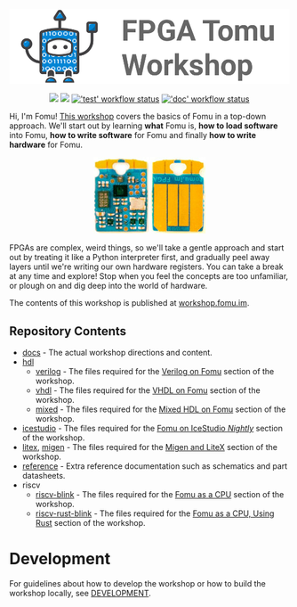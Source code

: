 <p align="center">
  <a title="FPGA Tomu (Fomu) Workshop" href="https://workshop.fomu.im/"><img width="600px" src="docs/_static/logo.png"/></a>
</p>

<p align="center">
  <a title="Nightly build" href="https://workshop.fomu.im/"><img src="https://img.shields.io/website.svg?label=workshop.fomu.im&longCache=true&style=flat-square&url=http%3A%2F%2Fworkshop.fomu.im%2Findex.html&logo=Read%20the%20Docs&logoColor=fff"></a><!--
  -->
  <a title="Nightly build" href="https://im-tomu.github.io/fomu-workshop"><img src="https://img.shields.io/website.svg?label=im-tomu.github.io%2Ffomu-workshop&longCache=true&style=flat-square&url=http%3A%2F%2Fim-tomu.github.io%2Ffomu-workshop%2Findex.html&logo=GitHub&logoColor=fff"></a><!--
  -->
  <a title="'test' workflow status" href="https://github.com/im-tomu/fomu-workshop/actions?query=workflow%3Atest"><img alt="'test' workflow status" src="https://img.shields.io/github/workflow/status/im-tomu/fomu-workshop/test?longCache=true&style=flat-square&label=test&logo=Github%20Actions&logoColor=fff"></a><!--
  -->
  <a title="'doc' workflow status" href="https://github.com/im-tomu/fomu-workshop/actions?query=workflow%3Adoc"><img alt="'doc' workflow status" src="https://img.shields.io/github/workflow/status/im-tomu/fomu-workshop/doc?longCache=true&style=flat-square&label=doc&logo=Github%20Actions&logoColor=fff"></a><!--
  -->
</p>

Hi, I'm Fomu!  [This workshop](https://workshop.fomu.im/) covers the basics of Fomu in a top-down approach.
We'll start out by learning **what** Fomu is, **how to load software** into Fomu, **how to write software** for Fomu and
finally **how to write hardware** for Fomu.

<p align="center">
  <a title="FPGA Tomu (Fomu) Workshop" href="https://workshop.fomu.im/"><img src="docs/_static/hw-pvt-back-bare-small.jpg"/></a>
  <a title="FPGA Tomu (Fomu) Workshop" href="https://workshop.fomu.im/"><img src="docs/_static/hw-pvt-front-bare-small.jpg"/></a>
</p>

FPGAs are complex, weird things, so we'll take a gentle approach and start out by treating it like a Python interpreter
first, and gradually peel away layers until we're writing our own hardware registers.
You can take a break at any time and explore!
Stop when you feel the concepts are too unfamiliar, or plough on and dig deep into the world of hardware.

The contents of this workshop is published at [workshop.fomu.im](https://workshop.fomu.im).

## Repository Contents

- [docs](./docs) - The actual workshop directions and content.
- [hdl](./hdl)
  - [verilog](./hdl/verilog) - The files required for the [Verilog on Fomu](https://workshop.fomu.im/en/latest/verilog.html)
    section of the workshop.
  - [vhdl](./hdl/vhdl) - The files required for the [VHDL on Fomu](https://workshop.fomu.im/en/latest/vhdl.html) section
    of the workshop.
  - [mixed](./hdl/mixed) - The files required for the [Mixed HDL on Fomu](https://workshop.fomu.im/en/latest/mixedhdl.html)
    section of the workshop.
- [icestudio](./icestudio) - The files required for the [Fomu on IceStudio *Nightly*](https://workshop.fomu.im/en/latest/icestudio.html)
    section of the workshop.
- [litex](./litex), [migen](./migen) - The files required for the [Migen and LiteX](https://workshop.fomu.im/en/latest/migen.html)
  section of the workshop.
- [reference](./reference) - Extra reference documentation such as schematics and part datasheets.
- riscv
  - [riscv-blink](./riscv-blink) - The files required for the [Fomu as a CPU](https://workshop.fomu.im/en/latest/riscv.html)
    section of the workshop.
  - [riscv-rust-blink](./riscv-rust-blink) - The files required for the [Fomu as a CPU, Using Rust](https://workshop.fomu.im/en/latest/riscv.html#using-rust)
    section of the workshop.

# Development

For guidelines about how to develop the workshop or how to build the workshop
locally, see [DEVELOPMENT](DEVELOPMENT.md).
